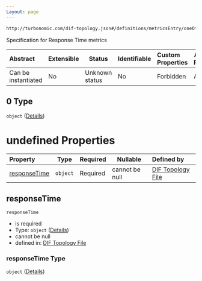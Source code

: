 ```yaml
---
Layout: page
---
```

```txt
http://turbonomic.com/dif-topology.json#/definitions/metricsEntry/oneOf/0
```

Specification for Response Time metrics


| Abstract            | Extensible | Status         | Identifiable | Custom Properties | Additional Properties | Access Restrictions | Defined In                                                                                   |
| :------------------ | ---------- | -------------- | ------------ | :---------------- | --------------------- | ------------------- | -------------------------------------------------------------------------------------------- |
| Can be instantiated | No         | Unknown status | No           | Forbidden         | Allowed               | none                | [dif-total-schema.schema.json\*](../out/dif-total-schema.schema.json "open original schema") |

## 0 Type

`object` ([Details](dif-total-schema-definitions-_responsetime.md))

# undefined Properties

| Property                      | Type     | Required | Nullable       | Defined by                                                                                                                                                          |
| :---------------------------- | -------- | -------- | -------------- | :------------------------------------------------------------------------------------------------------------------------------------------------------------------ |
| [responseTime](#responseTime) | `object` | Required | cannot be null | [DIF Topology File](dif-total-schema-definitions-metricvalue.md "http&#x3A;//turbonomic.com/dif-topology.json#/definitions/\_responseTime/properties/responseTime") |

## responseTime




`responseTime`

-   is required
-   Type: `object` ([Details](dif-total-schema-definitions-metricvalue.md))
-   cannot be null
-   defined in: [DIF Topology File](dif-total-schema-definitions-metricvalue.md "http&#x3A;//turbonomic.com/dif-topology.json#/definitions/\_responseTime/properties/responseTime")

### responseTime Type

`object` ([Details](dif-total-schema-definitions-metricvalue.md))
